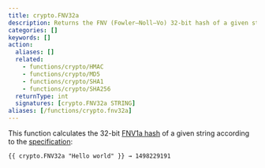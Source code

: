 ```yaml
---
title: crypto.FNV32a
description: Returns the FNV (Fowler–Noll–Vo) 32-bit hash of a given string.
categories: []
keywords: []
action:
  aliases: []
  related:
    - functions/crypto/HMAC
    - functions/crypto/MD5
    - functions/crypto/SHA1
    - functions/crypto/SHA256
  returnType: int
  signatures: [crypto.FNV32a STRING]
aliases: [/functions/crypto.fnv32a]
---
```


This function calculates the 32-bit [FNV1a hash](https://en.wikipedia.org/wiki/Fowler%E2%80%93Noll%E2%80%93Vo_hash_function#FNV-1a_hash) of a given string according to the [specification](https://datatracker.ietf.org/doc/html/draft-eastlake-fnv-12):

```go-html-template
{{ crypto.FNV32a "Hello world" }} → 1498229191
```
